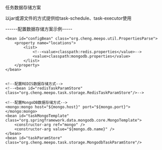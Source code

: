 任务数据存储方案

以jar或源文件的方式提供给task-schedule、task-executor使用

------配置数据存储方案示例-----


<!--载入配置文件，可供程序内读取-->
    <bean id="configBean" class="org.cheng.meepo.util.PropertiesParse">
        <property name="locations">
            <list>
                <!--<value>classpath:redis.properties</value>-->
                <value>classpath:mongodb.properties</value>
            </list>
        </property>
    </bean>


    <!--配置REDIS数据存储方式-->
    <!--<bean id="redisTaskParamStore" class="org.cheng.meepo.task.storage.RedisTaskParamStore"/>-->

    <!--配置MongoDB数据存储方式-->
    <mongo:mongo host="${mongo.host}" port="${mongo.port}">
    </mongo:mongo>
    <bean id="taskMongoTemplate" class="org.springframework.data.mongodb.core.MongoTemplate">
        <constructor-arg ref="mongo" />
        <constructor-arg value="${mongo.db.name}" />
    </bean>
    <bean id="taskParamStore" class="org.cheng.meepo.task.storage.MongodbTaskParamStore"/>